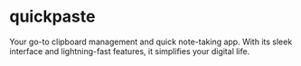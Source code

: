 # quickpaste
Your go-to clipboard management and quick note-taking app. With its sleek interface and lightning-fast features, it simplifies your digital life.

